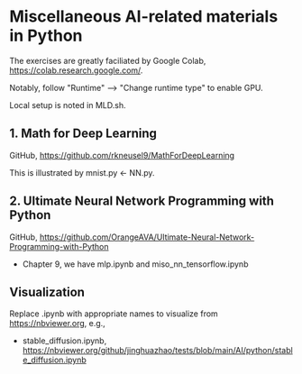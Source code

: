 # Miscellaneous AI-related materials in Python

The exercises are greatly faciliated by Google Colab, <https://colab.research.google.com/>.

Notably, follow "Runtime" --> "Change runtime type" to enable GPU.

Local setup is noted in MLD.sh.

## 1. Math for Deep Learning

GitHub, <https://github.com/rkneusel9/MathForDeepLearning>

This is illustrated by mnist.py <- NN.py.

## 2. Ultimate Neural Network Programming with Python

GitHub, <https://github.com/OrangeAVA/Ultimate-Neural-Network-Programming-with-Python>

* Chapter 9, we have mlp.ipynb and miso_nn_tensorflow.ipynb

## Visualization

Replace .ipynb with appropriate names to visualize from <https://nbviewer.org>, e.g.,

- stable_diffusion.ipynb, <https://nbviewer.org/github/jinghuazhao/tests/blob/main/AI/python/stable_diffusion.ipynb>
